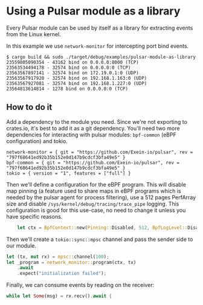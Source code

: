 # Using a Pulsar module as a library

Every Pulsar module can be used by itself as a library for extracting events
from the Linux kernel.

In this example we use `network-monitor` for intercepting port bind events.
```
$ cargo build && sudo ./target/debug/examples/pulsar-module-as-library
23559805090354 - 43162 bind on 0.0.0.0:8000 (TCP)
23563534494178 - 32574 bind on 0.0.0.0:0 (TCP)
23563567897141 - 32574 bind on 172.19.0.1:0 (UDP)
23563567917920 - 32574 bind on 192.168.1.163:0 (UDP)
23563567927081 - 32574 bind on 192.168.1.227:0 (UDP)
23564813614814 - 1278 bind on 0.0.0.0:0 (TCP)
```

## How to do it

Add a dependency to the module you need. Since we're not exporting to crates.io,
it's best to add it as a git dependency. You'll need two more dependencies for
interacting with pulsar modules: `bpf-common` (eBPF configuration) and tokio.

```
network-monitor = { git = "https://github.com/Exein-io/pulsar", rev = "797f68641ed92b35b152e0d147b9cdcf3bfa49e5" }
bpf-common = { git = "https://github.com/Exein-io/pulsar", rev = "797f68641ed92b35b152e0d147b9cdcf3bfa49e5" }
tokio = { version = "1", features = ["full"] }
```

Then we'll define a configuration for the eBPF program. This will disable map
pinning (a feature used to share maps in eBPF programs which is needed by the
pulsar agent for process filtering), use a 512 pages PerfArray size and disable
`/sys/kernel/debug/tracing/trace_pipe` logging.
This configuration is good for this use-case, no need to change it unless you
have specific reasons.
```rust
    let ctx = BpfContext::new(Pinning::Disabled, 512, BpfLogLevel::Disabled).unwrap();
```

Then we'll create a `tokio::sync::mpsc` channel and pass the sender side to our
module.
```rust
let (tx, mut rx) = mpsc::channel(100);
let _program = network_monitor::program(ctx, tx)
    .await
    .expect("initialization failed");
```

Finally, we can consume events by reading on the receiver:
```rust
while let Some(msg) = rx.recv().await {
```
